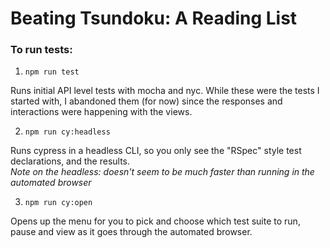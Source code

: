 # Beating Tsundoku: A Reading List

### To run tests:

1) `npm run test`

Runs initial API level tests with mocha and nyc. While these were the tests I started with, I abandoned them (for now) since the responses and interactions were happening with the views.

2) `npm run cy:headless`

Runs cypress in a headless CLI, so you only see the "RSpec" style test declarations, and the results.  
_Note on the headless: doesn't seem to be much faster than running in the automated browser_

3) `npm run cy:open`  

Opens up the menu for you to pick and choose which test suite to run, pause and view as it goes through the automated browser.
